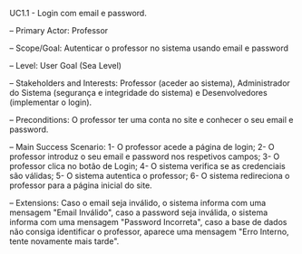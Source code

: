 UC1.1 - Login com email e password.


– Primary Actor: Professor

– Scope/Goal: Autenticar o professor no sistema usando email e password

– Level: User Goal (Sea Level)

– Stakeholders and Interests: Professor (aceder ao sistema), Administrador do Sistema (segurança e integridade do sistema) e Desenvolvedores (implementar o login).

– Preconditions: O professor ter uma conta no site e conhecer o seu email e password.

– Main Success Scenario: 1- O professor acede a página de login; 2- O professor introduz o seu email e password nos respetivos campos; 3- O professor clica no botão de Login; 4- O sistema verifica se as credenciais são válidas; 5- O sistema autentica o professor; 6- O sistema redireciona o professor para a página inicial do site.

– Extensions: Caso o email seja inválido, o sistema informa com uma mensagem "Email Inválido", caso a password seja inválida, o sistema informa com uma mensagem "Password Incorreta", caso a base de dados não consiga identificar o professor, aparece uma mensagem "Erro Interno, tente novamente mais tarde".
